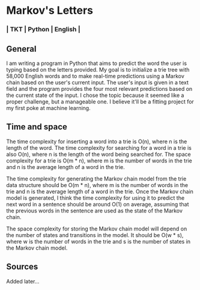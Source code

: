 # Markov's Letters
### | TKT | Python | English |
## General
I am writing a program in Python that aims to predict the word the user is typing based on the letters provided. My goal is to initialize a trie tree with 58,000 English words and to make real-time predictions using a Markov chain based on the user's current input. The user's input is given in a text field and the program provides the four most relevant predictions based on the current state of the input. I chose the topic because it seemed like a proper challenge, but a manageable one. I believe it'll be a fitting project for my first poke at machine learning.

## Time and space
The time complexity for inserting a word into a trie is O(n), where n is the length of the word. The time complexity for searching for a word in a trie is also O(n), where n is the length of the word being searched for. The space complexity for a trie is O(m * n), where m is the number of words in the trie and n is the average length of a word in the trie.

The time complexity for generating the Markov chain model from the trie data structure should be O(m * n), where m is the number of words in the trie and n is the average length of a word in the trie. Once the Markov chain model is generated, I think the time complexity for using it to predict the next word in a sentence should be around O(1) on average, assuming that the previous words in the sentence are used as the state of the Markov chain.

The space complexity for storing the Markov chain model will depend on the number of states and transitions in the model. It should be O(w * s), where w is the number of words in the trie and s is the number of states in the Markov chain model.

## Sources
Added later...
